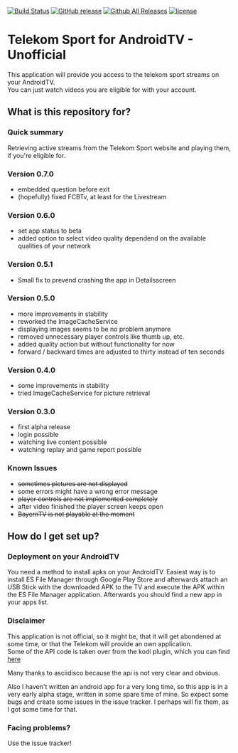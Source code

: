 [![Build Status](https://travis-ci.org/Berdsen/telekom-sport-android-tv-unofficial.svg?branch=master&style=flat-square)](https://travis-ci.org/Berdsen/telekom-sport-android-tv-unofficial)
[![GitHub release](https://img.shields.io/github/release/Berdsen/telekom-sport-android-tv-unofficial.svg?style=flat-square)]()
[![Github All Releases](https://img.shields.io/github/downloads/Berdsen/telekom-sport-android-tv-unofficial/total.svg?style=flat-square)]()
[![license](https://img.shields.io/github/license/Berdsen/telekom-sport-android-tv-unofficial.svg?style=flat-square)]()
<!-- 
[![Maintainability](https://api.codeclimate.com/v1/badges/ef14274d082dfdbc002e/maintainability)](https://codeclimate.com/github/Berdsen/telekom-sport-android-tv-unofficial/maintainability)
[![Test Coverage](https://api.codeclimate.com/v1/badges/ef14274d082dfdbc002e/test_coverage)](https://codeclimate.com/github/Berdsen/telekom-sport-android-tv-unofficial/test_coverage)
[![Issue Count](https://codeclimate.com/github/Berdsen/telekom-sport-android-tv-unofficial/badges/issue_count.svg)](https://codeclimate.com/github/Berdsen/telekom-sport-android-tv-unofficial)
-->

# Telekom Sport for AndroidTV - Unofficial #

This application will provide you access to the telekom sport streams on your AndroidTV.  
You can just watch videos you are eligible for with your account. 

## What is this repository for? ##

### Quick summary ###

Retrieving active streams from the Telekom Sport website and playing them, if you're eligible for.

### Version 0.7.0 ###

* embedded question before exit
* (hopefully) fixed FCBTv, at least for the Livestream 

### Version 0.6.0 ###

* set app status to beta
* added option to select video quality dependend on the available qualities of your network

### Version 0.5.1 ###

* Small fix to prevend crashing the app in Detailsscreen

### Version 0.5.0 ###

* more improvements in stability
* reworked the ImageCacheService
* displaying images seems to be no problem anymore
* removed unnecessary player controls like thumb up, etc.
* added quality action but without functionality for now
* forward / backward times are adjusted to thirty instead of ten seconds

### Version 0.4.0 ###

* some improvements in stability
* tried ImageCacheService for picture retrieval

### Version 0.3.0 ###

* first alpha release  
* login possible  
* watching live content possible  
* watching replay and game report possible

### Known Issues ###
* ~~sometimes pictures are not displayed~~
* some errors might have a wrong error message
* ~~player controls are not implemented completely~~
* after video finished the player screen keeps open
* ~~BayernTV is not playable at the moment~~

## How do I get set up? ##

### Deployment on your AndroidTV ###

You need a method to install apks on your AndroidTV.
Easiest way is to install ES File Manager through Google Play Store and afterwards attach an USB Stick with the downloaded APK
to the TV and execute the APK within the ES File Manager application.
Afterwards you should find a new app in your apps list.

### Disclaimer ###

This application is not official, so it might be, that it will get abondened at some time, or that the Telekom will provide an own application.  
Some of the API code is taken over from the kodi plugin, which you can find [here](https://github.com/asciidisco/plugin.video.telekom-sport)

Many thanks to asciidisco because the api is not very clear and obvious.

Also I haven't written an android app for a very long time, so this app is in a very early alpha stage, written in some spare time of mine.
So expect some bugs and create some issues in the issue tracker. I perhaps will fix them, as I got some time for that.

### Facing problems? ###

Use the issue tracker!
